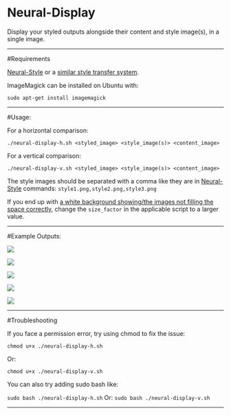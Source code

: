 # Neural-Display
Display your styled outputs alongside their content and style image(s), in a single image.

---

#Requirements

[Neural-Style](https://github.com/jcjohnson/neural-style) or a [similar style transfer system](https://github.com/jcjohnson/neural-style/wiki/Similar-to-Neural-Style).

ImageMagick can be installed on Ubuntu with:

`sudo apt-get install imagemagick`

---

#Usage: 

For a horizontal comparison:

`./neural-display-h.sh <styled_image> <style_image(s)> <content_image>`

For a vertical comparison:

`./neural-display-v.sh <styled_image> <style_image(s)> <content_image>`

The style images should be separated with a comma like they are in [Neural-Style](https://github.com/jcjohnson/neural-style) commands:
`style1.png,style2.png,style3.png`

If you end up with [a white background showing/the images not filling the space correctly](https://i.imgur.com/nmbJ9nZ.jpg), change the `size_factor` in the applicable script to a larger value.

---

#Example Outputs:

![](https://i.imgur.com/hbq3aaM.jpg)

![](https://i.imgur.com/GAmJUpH.jpg)

![](https://i.imgur.com/MzdF1tS.jpg)

![](https://i.imgur.com/mLSixxs.jpg)

![](https://i.imgur.com/yBxYqMv.jpg)

---

#Troubleshooting

If you face a permission error, try using chmod to fix the issue: 

`chmod u+x ./neural-display-h.sh`

Or:

`chmod u+x ./neural-display-v.sh`

You can also try adding sudo bash like: 

`sudo bash ./neural-display-h.sh`
Or:
`sudo bash ./neural-display-v.sh`

--- 
